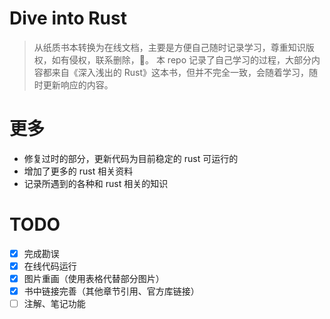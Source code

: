 # Dive into Rust
> 从纸质书本转换为在线文档，主要是方便自己随时记录学习，尊重知识版权，如有侵权，联系删除，🙏。
本 repo 记录了自己学习的过程，大部分内容都来自《深入浅出的 Rust》这本书，但并不完全一致，会随着学习，随时更新响应的内容。


# 更多
* 修复过时的部分，更新代码为目前稳定的 rust 可运行的
* 增加了更多的 rust 相关资料
* 记录所遇到的各种和 rust 相关的知识

# TODO
- [x] 完成勘误
- [x] 在线代码运行
- [x] 图片重画（使用表格代替部分图片）
- [x] 书中链接完善（其他章节引用、官方库链接）
- [ ] 注解、笔记功能
